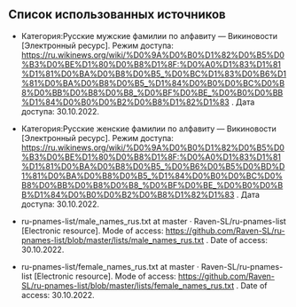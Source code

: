 ## Список использованных источников

- Категория:Русские мужские фамилии по алфавиту — Викиновости
[Электронный ресурс].
Режим доступа:
https://ru.wikinews.org/wiki/%D0%9A%D0%B0%D1%82%D0%B5%D0%B3%D0%BE%D1%80%D0%B8%D1%8F:%D0%A0%D1%83%D1%81%D1%81%D0%BA%D0%B8%D0%B5_%D0%BC%D1%83%D0%B6%D1%81%D0%BA%D0%B8%D0%B5_%D1%84%D0%B0%D0%BC%D0%B8%D0%BB%D0%B8%D0%B8_%D0%BF%D0%BE_%D0%B0%D0%BB%D1%84%D0%B0%D0%B2%D0%B8%D1%82%D1%83
.
Дата доступа: 30.10.2022.

- Категория:Русские женские фамилии по алфавиту — Викиновости
[Электронный ресурс].
Режим доступа:
https://ru.wikinews.org/wiki/%D0%9A%D0%B0%D1%82%D0%B5%D0%B3%D0%BE%D1%80%D0%B8%D1%8F:%D0%A0%D1%83%D1%81%D1%81%D0%BA%D0%B8%D0%B5_%D0%B6%D0%B5%D0%BD%D1%81%D0%BA%D0%B8%D0%B5_%D1%84%D0%B0%D0%BC%D0%B8%D0%BB%D0%B8%D0%B8_%D0%BF%D0%BE_%D0%B0%D0%BB%D1%84%D0%B0%D0%B2%D0%B8%D1%82%D1%83
.
Дата доступа: 30.10.2022.

- ru-pnames-list/male_names_rus.txt at master · Raven-SL/ru-pnames-list
[Electronic resource].
Mode of access:
https://github.com/Raven-SL/ru-pnames-list/blob/master/lists/male_names_rus.txt
.
Date of access: 30.10.2022.

- ru-pnames-list/female_names_rus.txt at master · Raven-SL/ru-pnames-list
[Electronic resource].
Mode of access:
https://github.com/Raven-SL/ru-pnames-list/blob/master/lists/female_names_rus.txt
.
Date of access: 30.10.2022.